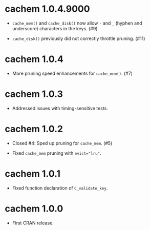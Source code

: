 cachem 1.0.4.9000
============

* `cache_mem()` and `cache_disk()` now allow `-` and `_` (hyphen and underscore) characters in the keys. (#9)

* `cache_disk()` previously did not correctly throttle pruning. (#11)

cachem 1.0.4
============

* More pruning speed enhancements for `cache_mem()`. (#7)

cachem 1.0.3
============

* Addressed issues with timing-sensitive tests.

cachem 1.0.2
============

* Closed #4: Sped up pruning for `cache_mem`. (#5)

* Fixed `cache_mem` pruning with `evict="lru"`.

cachem 1.0.1
============

* Fixed function declaration of `C_validate_key`.

cachem 1.0.0
============

* First CRAN release.
